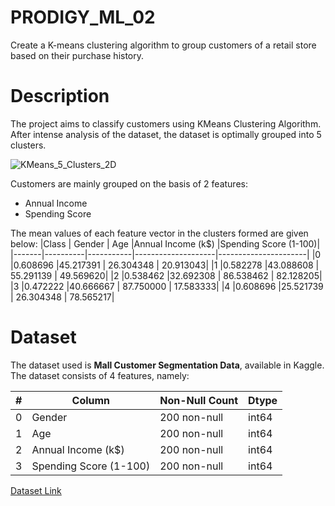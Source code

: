 # PRODIGY_ML_02
Create a K-means clustering algorithm to group customers of a retail store based on their purchase history.

# Description
The project aims to classify customers using KMeans Clustering Algorithm. After intense analysis of the dataset, the dataset is optimally grouped into 5 clusters. 

![KMeans_5_Clusters_2D](https://github.com/LogeswaranSR/PRODIGY_ML_02/assets/131794661/755cd3f9-ffba-4651-be0d-d408f638770b)

Customers are mainly grouped on the basis of 2 features:

*    Annual Income
*    Spending Score

The mean values of each feature vector in the clusters formed are given below:
|Class  |  Gender  |  Age      |Annual Income (k$)  |Spending Score (1-100)|
|-------|----------|-----------|--------------------|----------------------|
|0      |0.608696  |45.217391  |         26.304348  |             20.913043|
|1      |0.582278  |43.088608  |         55.291139  |             49.569620|
|2      |0.538462  |32.692308  |         86.538462  |             82.128205|
|3      |0.472222  |40.666667  |         87.750000  |             17.583333|
|4      |0.608696  |25.521739  |         26.304348  |             78.565217|

# Dataset
The dataset used is **Mall Customer Segmentation Data**, available in Kaggle. The dataset consists of 4 features, namely:

| # | Column                 | Non-Null Count  |Dtype|
|---|------------------------|-----------------|-----|
| 0 | Gender                 | 200 non-null    |int64|
| 1 | Age                    | 200 non-null    |int64|
| 2 | Annual Income (k$)     | 200 non-null    |int64|
| 3 | Spending Score (1-100) | 200 non-null    |int64|

[Dataset Link](https://www.kaggle.com/datasets/vjchoudhary7/customer-segmentation-tutorial-in-python)

